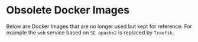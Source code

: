 # Obsolete Docker Images

Below are Docker Images that are no longer used but kept for reference.
For example the `web` service based on `SE apache2` is replaced by `Traefik`.

